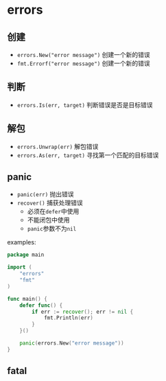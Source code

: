 # errors

## 创建

- `errors.New("error message")` 创建一个新的错误
- `fmt.Errorf("error message")` 创建一个新的错误

## 判断

- `errors.Is(err, target)` 判断错误是否是目标错误

## 解包

- `errors.Unwrap(err)` 解包错误
- `errors.As(err, target)` 寻找第一个匹配的目标错误

## panic

- `panic(err)` 抛出错误
- `recover()` 捕获处理错误
  - 必须在`defer`中使用
  - 不能闭包中使用
  - `panic`参数不为`nil`

examples:

```go
package main

import (
    "errors"
    "fmt"
)

func main() {
    defer func() {
        if err := recover(); err != nil {
            fmt.Println(err)
        }
    }()

    panic(errors.New("error message"))
}
```

## fatal

